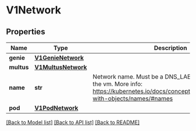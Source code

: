 # V1Network

## Properties
Name | Type | Description | Notes
------------ | ------------- | ------------- | -------------
**genie** | [**V1GenieNetwork**](V1GenieNetwork.md) |  | [optional] 
**multus** | [**V1MultusNetwork**](V1MultusNetwork.md) |  | [optional] 
**name** | **str** | Network name. Must be a DNS_LABEL and unique within the vm. More info: https://kubernetes.io/docs/concepts/overview/working-with-objects/names/#names | 
**pod** | [**V1PodNetwork**](V1PodNetwork.md) |  | [optional] 

[[Back to Model list]](../README.md#documentation-for-models) [[Back to API list]](../README.md#documentation-for-api-endpoints) [[Back to README]](../README.md)


